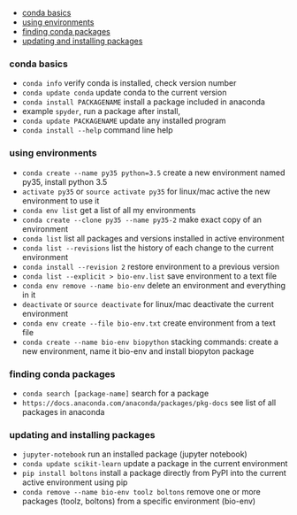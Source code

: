 
- [conda basics](#conda-basics)
- [using environments](#using-environments)
- [finding conda packages](#finding-conda-packages)
- [updating and installing packages](#updating-and-installing-packages)

### conda basics
- `conda info` verify conda is installed, check version number	
- `conda update conda` update conda to the current version	
- `conda install PACKAGENAME` install a package included in anaconda	
-  example `spyder`, run a package after install,
- `conda update PACKAGENAME` update any installed program	
- `conda install --help` command line help 


### using environments
- `conda create --name py35 python=3.5` create a new environment named py35, install python 3.5	
- `activate py35` or `source activate py35` for linux/mac active the new environment to use it	
- `conda env list` get a list of all my environments 
- `conda create --clone py35 --name py35-2` make exact copy of an environment	
- `conda list` list all packages and versions installed in active environment	
- `conda list --revisions` list the history of each change to the current environment	
- `conda install --revision 2` restore environment to a previous version	
- `conda list --explicit > bio-env.list` save environment to a text file	
- `conda env remove --name bio-env` delete an environment and everything in it	
- `deactivate` or `source deactivate` for linux/mac deactivate the current environment	
- `conda env create --file bio-env.txt` create environment from a text file	
- `conda create --name bio-env biopython` stacking commands: create a new environment, name it bio-env and install biopyton package 


### finding conda packages
- `conda search [package-name]` search for a package	
- `https://docs.anaconda.com/anaconda/packages/pkg-docs` see list of all packages in anaconda	


### updating and installing packages
- `jupyter-notebook` run an installed package (jupyter notebook)	
- `conda update scikit-learn` update a package in the current environment	
- `pip install boltons` install a package directly from PyPI into the current active environment using pip	
- `conda remove --name bio-env toolz boltons` remove one or more packages (toolz, boltons) from a specific environment (bio-env)	

